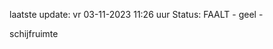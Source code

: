 laatste update: 
vr 03-11-2023 11:26   uur 
Status: FAALT - geel - 
<div class="service Y">schijfruimte</div>